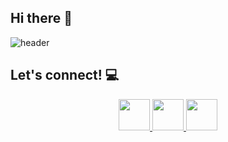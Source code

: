 ## Hi there 👋


![header](https://capsule-render.vercel.app/api?text=Hey%20Everyone!&animation=fadeIn&type=Rounded&color=gradient&theme=gruvbox_light&height=50)

## Let's connect! 💻
<div align="center">
  <a href="https://www.linkedin.com/in/elizabeth-huaman-santillan/">
  <img height="50" src="https://cdn2.iconfinder.com/data/icons/zeshio-s-social-media/200/Social_Media_Icons_Edged-15-1024.png"/>
  <a href="https://x.com/databyliz">
  <img height="50" src="https://cdn2.iconfinder.com/data/icons/zeshio-s-social-media/200/Social_Media_Icons_Edged-03-1024.png"/>
  <a href="https://medium.com/@elizabeth.huaman">
  <img height="50" src="https://cdn4.iconfinder.com/data/icons/social-media-flat-black/512/medium_flat_black-1024.png"/>

</a></div>
